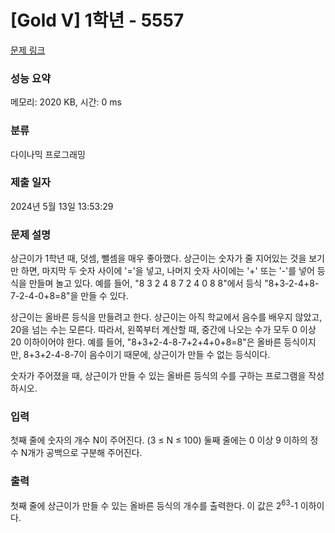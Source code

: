 # [Gold V] 1학년 - 5557 

[문제 링크](https://www.acmicpc.net/problem/5557) 

### 성능 요약

메모리: 2020 KB, 시간: 0 ms

### 분류

다이나믹 프로그래밍

### 제출 일자

2024년 5월 13일 13:53:29

### 문제 설명

<p>상근이가 1학년 때, 덧셈, 뺄셈을 매우 좋아했다. 상근이는 숫자가 줄 지어있는 것을 보기만 하면, 마지막 두 숫자 사이에 '='을 넣고, 나머지 숫자 사이에는 '+' 또는 '-'를 넣어 등식을 만들며 놀고 있다. 예를 들어, "8 3 2 4 8 7 2 4 0 8 8"에서 등식 "8+3-2-4+8-7-2-4-0+8=8"을 만들 수 있다.</p>

<p>상근이는 올바른 등식을 만들려고 한다. 상근이는 아직 학교에서 음수를 배우지 않았고, 20을 넘는 수는 모른다. 따라서, 왼쪽부터 계산할 때, 중간에 나오는 수가 모두 0 이상 20 이하이어야 한다. 예를 들어, "8+3+2-4-8-7+2+4+0+8=8"은 올바른 등식이지만, 8+3+2-4-8-7이 음수이기 때문에, 상근이가 만들 수 없는 등식이다.</p>

<p>숫자가 주어졌을 때, 상근이가 만들 수 있는 올바른 등식의 수를 구하는 프로그램을 작성하시오.</p>

### 입력 

 <p>첫째 줄에 숫자의 개수 N이 주어진다. (3 ≤ N ≤ 100) 둘째 줄에는 0 이상 9 이하의 정수 N개가 공백으로 구분해 주어진다.</p>

### 출력 

 <p>첫째 줄에 상근이가 만들 수 있는 올바른 등식의 개수를 출력한다. 이 값은 2<sup>63</sup>-1 이하이다.</p>

